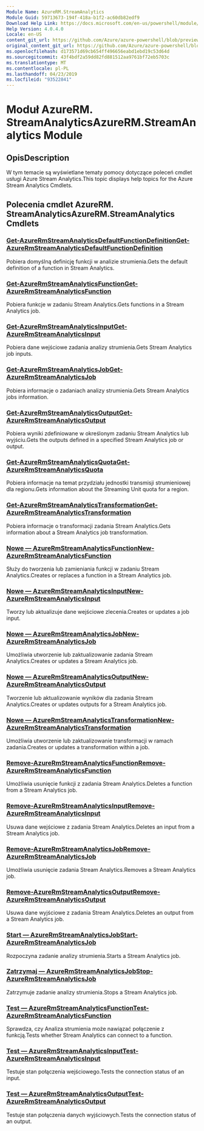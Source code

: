 ```yaml
---
Module Name: AzureRM.StreamAnalytics
Module Guid: 59713673-194f-418a-b1f2-ac60db82edf9
Download Help Link: https://docs.microsoft.com/en-us/powershell/module/azurerm.streamanalytics
Help Version: 4.0.4.0
Locale: en-US
content_git_url: https://github.com/Azure/azure-powershell/blob/preview/src/ResourceManager/StreamAnalytics/Commands.StreamAnalytics/help/AzureRM.StreamAnalytics.md
original_content_git_url: https://github.com/Azure/azure-powershell/blob/preview/src/ResourceManager/StreamAnalytics/Commands.StreamAnalytics/help/AzureRM.StreamAnalytics.md
ms.openlocfilehash: d173571d69cb654ff496656eabd1ebd19c53d64d
ms.sourcegitcommit: 43f4bdf2a59dd82fd881512aa9761bf72eb5703c
ms.translationtype: MT
ms.contentlocale: pl-PL
ms.lasthandoff: 04/23/2019
ms.locfileid: "93522841"
---
```

# <span data-ttu-id="ff827-101">Moduł AzureRM. StreamAnalytics</span><span class="sxs-lookup"><span data-stu-id="ff827-101">AzureRM.StreamAnalytics Module</span></span>
## <span data-ttu-id="ff827-102">Opis</span><span class="sxs-lookup"><span data-stu-id="ff827-102">Description</span></span>
<span data-ttu-id="ff827-103">W tym temacie są wyświetlane tematy pomocy dotyczące poleceń cmdlet usługi Azure Stream Analytics.</span><span class="sxs-lookup"><span data-stu-id="ff827-103">This topic displays help topics for the Azure Stream Analytics Cmdlets.</span></span>

## <span data-ttu-id="ff827-104">Polecenia cmdlet AzureRM. StreamAnalytics</span><span class="sxs-lookup"><span data-stu-id="ff827-104">AzureRM.StreamAnalytics Cmdlets</span></span>
### [<span data-ttu-id="ff827-105">Get-AzureRmStreamAnalyticsDefaultFunctionDefinition</span><span class="sxs-lookup"><span data-stu-id="ff827-105">Get-AzureRmStreamAnalyticsDefaultFunctionDefinition</span></span>](Get-AzureRmStreamAnalyticsDefaultFunctionDefinition.md)
<span data-ttu-id="ff827-106">Pobiera domyślną definicję funkcji w analizie strumienia.</span><span class="sxs-lookup"><span data-stu-id="ff827-106">Gets the default definition of a function in Stream Analytics.</span></span>

### [<span data-ttu-id="ff827-107">Get-AzureRmStreamAnalyticsFunction</span><span class="sxs-lookup"><span data-stu-id="ff827-107">Get-AzureRmStreamAnalyticsFunction</span></span>](Get-AzureRmStreamAnalyticsFunction.md)
<span data-ttu-id="ff827-108">Pobiera funkcje w zadaniu Stream Analytics.</span><span class="sxs-lookup"><span data-stu-id="ff827-108">Gets functions in a Stream Analytics job.</span></span>

### [<span data-ttu-id="ff827-109">Get-AzureRmStreamAnalyticsInput</span><span class="sxs-lookup"><span data-stu-id="ff827-109">Get-AzureRmStreamAnalyticsInput</span></span>](Get-AzureRmStreamAnalyticsInput.md)
<span data-ttu-id="ff827-110">Pobiera dane wejściowe zadania analizy strumienia.</span><span class="sxs-lookup"><span data-stu-id="ff827-110">Gets Stream Analytics job inputs.</span></span>

### [<span data-ttu-id="ff827-111">Get-AzureRmStreamAnalyticsJob</span><span class="sxs-lookup"><span data-stu-id="ff827-111">Get-AzureRmStreamAnalyticsJob</span></span>](Get-AzureRmStreamAnalyticsJob.md)
<span data-ttu-id="ff827-112">Pobiera informacje o zadaniach analizy strumienia.</span><span class="sxs-lookup"><span data-stu-id="ff827-112">Gets Stream Analytics jobs information.</span></span>

### [<span data-ttu-id="ff827-113">Get-AzureRmStreamAnalyticsOutput</span><span class="sxs-lookup"><span data-stu-id="ff827-113">Get-AzureRmStreamAnalyticsOutput</span></span>](Get-AzureRmStreamAnalyticsOutput.md)
<span data-ttu-id="ff827-114">Pobiera wyniki zdefiniowane w określonym zadaniu Stream Analytics lub wyjściu.</span><span class="sxs-lookup"><span data-stu-id="ff827-114">Gets the outputs defined in a specified Stream Analytics job or output.</span></span>

### [<span data-ttu-id="ff827-115">Get-AzureRmStreamAnalyticsQuota</span><span class="sxs-lookup"><span data-stu-id="ff827-115">Get-AzureRmStreamAnalyticsQuota</span></span>](Get-AzureRmStreamAnalyticsQuota.md)
<span data-ttu-id="ff827-116">Pobiera informacje na temat przydziału jednostki transmisji strumieniowej dla regionu.</span><span class="sxs-lookup"><span data-stu-id="ff827-116">Gets information about the Streaming Unit quota for a region.</span></span>

### [<span data-ttu-id="ff827-117">Get-AzureRmStreamAnalyticsTransformation</span><span class="sxs-lookup"><span data-stu-id="ff827-117">Get-AzureRmStreamAnalyticsTransformation</span></span>](Get-AzureRmStreamAnalyticsTransformation.md)
<span data-ttu-id="ff827-118">Pobiera informacje o transformacji zadania Stream Analytics.</span><span class="sxs-lookup"><span data-stu-id="ff827-118">Gets information about a Stream Analytics job transformation.</span></span>

### [<span data-ttu-id="ff827-119">Nowe — AzureRmStreamAnalyticsFunction</span><span class="sxs-lookup"><span data-stu-id="ff827-119">New-AzureRmStreamAnalyticsFunction</span></span>](New-AzureRmStreamAnalyticsFunction.md)
<span data-ttu-id="ff827-120">Służy do tworzenia lub zamieniania funkcji w zadaniu Stream Analytics.</span><span class="sxs-lookup"><span data-stu-id="ff827-120">Creates or replaces a function in a Stream Analytics job.</span></span>

### [<span data-ttu-id="ff827-121">Nowe — AzureRmStreamAnalyticsInput</span><span class="sxs-lookup"><span data-stu-id="ff827-121">New-AzureRmStreamAnalyticsInput</span></span>](New-AzureRmStreamAnalyticsInput.md)
<span data-ttu-id="ff827-122">Tworzy lub aktualizuje dane wejściowe zlecenia.</span><span class="sxs-lookup"><span data-stu-id="ff827-122">Creates or updates a job input.</span></span>

### [<span data-ttu-id="ff827-123">Nowe — AzureRmStreamAnalyticsJob</span><span class="sxs-lookup"><span data-stu-id="ff827-123">New-AzureRmStreamAnalyticsJob</span></span>](New-AzureRmStreamAnalyticsJob.md)
<span data-ttu-id="ff827-124">Umożliwia utworzenie lub zaktualizowanie zadania Stream Analytics.</span><span class="sxs-lookup"><span data-stu-id="ff827-124">Creates or updates a Stream Analytics job.</span></span>

### [<span data-ttu-id="ff827-125">Nowe — AzureRmStreamAnalyticsOutput</span><span class="sxs-lookup"><span data-stu-id="ff827-125">New-AzureRmStreamAnalyticsOutput</span></span>](New-AzureRmStreamAnalyticsOutput.md)
<span data-ttu-id="ff827-126">Tworzenie lub aktualizowanie wyników dla zadania Stream Analytics.</span><span class="sxs-lookup"><span data-stu-id="ff827-126">Creates or updates outputs for a Stream Analytics job.</span></span>

### [<span data-ttu-id="ff827-127">Nowe — AzureRmStreamAnalyticsTransformation</span><span class="sxs-lookup"><span data-stu-id="ff827-127">New-AzureRmStreamAnalyticsTransformation</span></span>](New-AzureRmStreamAnalyticsTransformation.md)
<span data-ttu-id="ff827-128">Umożliwia utworzenie lub zaktualizowanie transformacji w ramach zadania.</span><span class="sxs-lookup"><span data-stu-id="ff827-128">Creates or updates a transformation within a job.</span></span>

### [<span data-ttu-id="ff827-129">Remove-AzureRmStreamAnalyticsFunction</span><span class="sxs-lookup"><span data-stu-id="ff827-129">Remove-AzureRmStreamAnalyticsFunction</span></span>](Remove-AzureRmStreamAnalyticsFunction.md)
<span data-ttu-id="ff827-130">Umożliwia usunięcie funkcji z zadania Stream Analytics.</span><span class="sxs-lookup"><span data-stu-id="ff827-130">Deletes a function from a Stream Analytics job.</span></span>

### [<span data-ttu-id="ff827-131">Remove-AzureRmStreamAnalyticsInput</span><span class="sxs-lookup"><span data-stu-id="ff827-131">Remove-AzureRmStreamAnalyticsInput</span></span>](Remove-AzureRmStreamAnalyticsInput.md)
<span data-ttu-id="ff827-132">Usuwa dane wejściowe z zadania Stream Analytics.</span><span class="sxs-lookup"><span data-stu-id="ff827-132">Deletes an input from a Stream Analytics job.</span></span>

### [<span data-ttu-id="ff827-133">Remove-AzureRmStreamAnalyticsJob</span><span class="sxs-lookup"><span data-stu-id="ff827-133">Remove-AzureRmStreamAnalyticsJob</span></span>](Remove-AzureRmStreamAnalyticsJob.md)
<span data-ttu-id="ff827-134">Umożliwia usunięcie zadania Stream Analytics.</span><span class="sxs-lookup"><span data-stu-id="ff827-134">Removes a Stream Analytics job.</span></span>

### [<span data-ttu-id="ff827-135">Remove-AzureRmStreamAnalyticsOutput</span><span class="sxs-lookup"><span data-stu-id="ff827-135">Remove-AzureRmStreamAnalyticsOutput</span></span>](Remove-AzureRmStreamAnalyticsOutput.md)
<span data-ttu-id="ff827-136">Usuwa dane wyjściowe z zadania Stream Analytics.</span><span class="sxs-lookup"><span data-stu-id="ff827-136">Deletes an output from a Stream Analytics job.</span></span>

### [<span data-ttu-id="ff827-137">Start — AzureRmStreamAnalyticsJob</span><span class="sxs-lookup"><span data-stu-id="ff827-137">Start-AzureRmStreamAnalyticsJob</span></span>](Start-AzureRmStreamAnalyticsJob.md)
<span data-ttu-id="ff827-138">Rozpoczyna zadanie analizy strumienia.</span><span class="sxs-lookup"><span data-stu-id="ff827-138">Starts a Stream Analytics job.</span></span>

### [<span data-ttu-id="ff827-139">Zatrzymaj — AzureRmStreamAnalyticsJob</span><span class="sxs-lookup"><span data-stu-id="ff827-139">Stop-AzureRmStreamAnalyticsJob</span></span>](Stop-AzureRmStreamAnalyticsJob.md)
<span data-ttu-id="ff827-140">Zatrzymuje zadanie analizy strumienia.</span><span class="sxs-lookup"><span data-stu-id="ff827-140">Stops a Stream Analytics job.</span></span>

### [<span data-ttu-id="ff827-141">Test — AzureRmStreamAnalyticsFunction</span><span class="sxs-lookup"><span data-stu-id="ff827-141">Test-AzureRmStreamAnalyticsFunction</span></span>](Test-AzureRmStreamAnalyticsFunction.md)
<span data-ttu-id="ff827-142">Sprawdza, czy Analiza strumienia może nawiązać połączenie z funkcją.</span><span class="sxs-lookup"><span data-stu-id="ff827-142">Tests whether Stream Analytics can connect to a function.</span></span>

### [<span data-ttu-id="ff827-143">Test — AzureRmStreamAnalyticsInput</span><span class="sxs-lookup"><span data-stu-id="ff827-143">Test-AzureRmStreamAnalyticsInput</span></span>](Test-AzureRmStreamAnalyticsInput.md)
<span data-ttu-id="ff827-144">Testuje stan połączenia wejściowego.</span><span class="sxs-lookup"><span data-stu-id="ff827-144">Tests the connection status of an input.</span></span>

### [<span data-ttu-id="ff827-145">Test — AzureRmStreamAnalyticsOutput</span><span class="sxs-lookup"><span data-stu-id="ff827-145">Test-AzureRmStreamAnalyticsOutput</span></span>](Test-AzureRmStreamAnalyticsOutput.md)
<span data-ttu-id="ff827-146">Testuje stan połączenia danych wyjściowych.</span><span class="sxs-lookup"><span data-stu-id="ff827-146">Tests the connection status of an output.</span></span>

